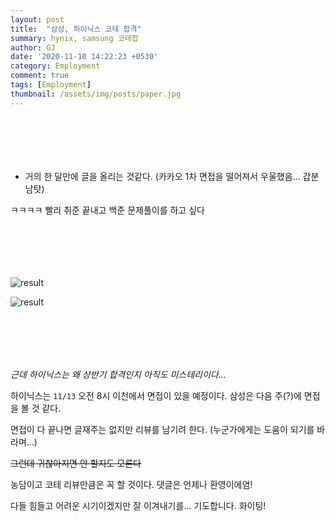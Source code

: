 ```yaml
---
layout: post
title:  "삼성, 하이닉스 코테 합격"
summary: hynix, samsung 코테합
author: GJ
date: '2020-11-10 14:22:23 +0530'
category: Employment
comment: true
tags: [Employment]
thumbnail: /assets/img/posts/paper.jpg
---
```


#  　

* 거의 한 달만에 글을 올리는 것같다. (카카오 1차 면접을 떨어져서 우울했음... 갑분남탓)

ㅋㅋㅋㅋ 빨리 취준 끝내고 백준 문제풀이를 하고 싶다

#  　

![result](https://drive.google.com/uc?export=view&id=1PRSmfKLJ8nfcuRXD4ByzV2LQHWRWwECB)

![result](https://drive.google.com/uc?export=view&id=1Hb8U4Sj6uk7iYRn4zeWFPOdKrhm7OTfE)


#  　

*근데 하이닉스는 왜 상반기 합격인지 아직도 미스테리이다...*

하이닉스는 `11/13` 오전 8시 이천에서 면접이 있을 예정이다. 삼성은 다음 주(?)에 면접을 볼 것 같다.

면접이 다 끝나면 글재주는 없지만 리뷰를 남기려 한다. (누군가에게는 도움이 되기를 바라며...)

~~그런데 귀찮아지면 안 할지도 모른다~~ 

농담이고 코테 리뷰만큼은 꼭 할 것이다. 댓글은 언제나 환영이에염!

다들 힘들고 어려운 시기이겠지만 잘 이겨내기를... 기도합니다. 화이팅!
